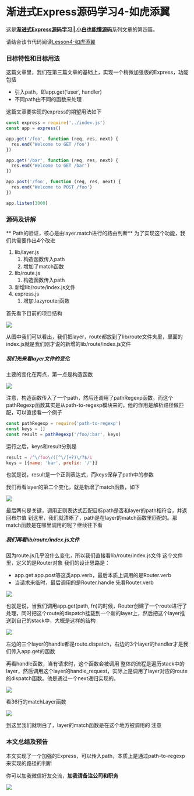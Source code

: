 # 渐进式Express源码学习4-如虎添翼

这是[**渐进式Express源码学习 | 小白也能懂源码**](https://github.com/sunkuo/grow-to-express)系列文章的第四篇。

请结合该节代码阅读[Lesson4-如虎添翼](https://github.com/sunkuo/grow-to-express/tree/master/Lesson4-%E5%A6%82%E8%99%8E%E6%B7%BB%E7%BF%BC)

### 目标特性和目标用法

这篇文章里，我们在第三篇文章的基础上，实现一个稍微加强版的Express，功能包括

- 引入path，即app.get(‘user’, handler)
- 不同path由不同的函数来处理

这篇文章要实现的express的期望用法如下

```javascript
const express = require('../index.js')
const app = express()

app.get('/foo', function (req, res, next) {
  res.end('Welcome to GET /foo')
})

app.get('/bar', function (req, res, next) {
  res.end('Welcome to GET /bar')
})

app.post('/foo', function (req, res, next) {
  res.end('Welcome to POST /foo')
})

app.listen(3000)
```

### 源码及讲解
** Path的验证，核心是由layer.match进行的路由判断**
为了实现这个功能，我们共需要作出4个改进

1. lib/layer.js
	1. 构造函数传入path
	2. 增加了match函数
2. lib/route.js
	1. 构造函数传入path
3. 新增lib/route/index.js文件
4. express.js
	1. 增加.lazyrouter函数

首先看下目前的项目结构

![](http://oyo14vy95.bkt.clouddn.com/17-12-4/46220606.jpg)

从图中我们可以看出，我们把layer，route都放到了lib/route文件夹里，里面的index.js就是我们刚才说的新增的lib/route/index.js文件

##### 我们先来看layer文件的变化
主要的变化在两点，第一点是构造函数

![](http://oyo14vy95.bkt.clouddn.com/17-12-4/76369542.jpg)

注意，构造函数传入了一个path，然后还调用了pathRegexp函数。而这个pathRegexp函数其实是从path-to-regexp模块来的，他的作用是解析路径做匹配，可以直接看一个例子

```javascript
const pathRegexp = require('path-to-regexp')
const keys = []
const result = pathRegexp('/foo/:bar', keys)
```
运行之后，keys和result分别是

```javascript
result = /^\/foo\/([^\/]+?)\/?$/i
keys = [{name: 'bar', prefix: '/'}]
```

也就是说，result是一个正则表达式，而keys保存了path中的参数

我们再看layer的第二个变化，就是新增了match函数，如下

![](http://oyo14vy95.bkt.clouddn.com/17-12-4/70268056.jpg)

最后两句是关键，调用正则表达式匹配目标path是否和layer的path相符合，并返回布尔值
到这里，我们就清晰了，path是在layer的match函数里匹配的。那match函数是在哪里调用的呢？继续往下看

##### 我们再看lib/route/index.js文件
因为route.js几乎没什么变化，所以我们直接看lib/route/index.js文件
这个文件里，定义的是Router对象
我们的设计思路是：

- app.get app.post等这类app.verb，最后本质上调用的是Router.verb
- 当请求来临时，最后调用的是Router.handle
先看Router.verb

![](http://oyo14vy95.bkt.clouddn.com/17-12-4/82741649.jpg)

也就是说，当我们调用app.get(path, fn)的时候，Router创建了一个route进行了处理，同时把这个route的dispatch挂载到一个新的layer上，然后把这个layer推送到自己的stack中，大概是这样的结构

![](http://oyo14vy95.bkt.clouddn.com/17-12-4/56838078.jpg)

左边的三个layer的handle都是route.dispatch，右边的3个layer的handler才是我们传入app.get的函数

再看handle函数，当有请求时，这个函数会被调用
整体的流程是遍历stack中的layer，然后调用这个layer的handle_request，实际上是调用了layer对应的route的dispatch函数。他是通过一个next递归实现的。

![](http://oyo14vy95.bkt.clouddn.com/17-12-4/93986174.jpg)

看36行的matchLayer函数

![](http://oyo14vy95.bkt.clouddn.com/17-12-4/12290634.jpg)

到这里我们就明白了，layer的match函数是在这个地方被调用的
注意
### 本文总结及预告
本文实现了一个加强的Express，可以传入path，本质上是通过path-to-regexp来实现的路径的判断

你可以加我微信好友交流，**加我请备注公司和职务**

![](http://oyo14vy95.bkt.clouddn.com/17-12-4/99218404.jpg)